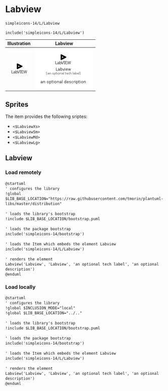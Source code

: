 # Labview


```text
simpleicons-14/L/Labview
```

```text
include('simpleicons-14/L/Labview')
```



| Illustration | Labview |
| :---: | :---: |
| ![illustration for Illustration](../../simpleicons-14/L/Labview.png) | ![illustration for Labview](../../simpleicons-14/L/Labview.Local.png) |



## Sprites
The item provides the following sriptes:

- `<$LabviewXs>`
- `<$LabviewSm>`
- `<$LabviewMd>`
- `<$LabviewLg>`





## Labview

### Load remotely
```plantuml
@startuml
' configures the library
!global $LIB_BASE_LOCATION="https://raw.githubusercontent.com/tmorin/plantuml-libs/master/distribution"

' loads the library's bootstrap
!include $LIB_BASE_LOCATION/bootstrap.puml

' loads the package bootstrap
include('simpleicons-14/bootstrap')

' loads the Item which embeds the element Labview
include('simpleicons-14/L/Labview')

' renders the element
Labview('Labview', 'Labview', 'an optional tech label', 'an optional description')
@enduml
```

### Load locally
```plantuml
@startuml
' configures the library
!global $INCLUSION_MODE="local"
!global $LIB_BASE_LOCATION="../.."

' loads the library's bootstrap
!include $LIB_BASE_LOCATION/bootstrap.puml

' loads the package bootstrap
include('simpleicons-14/bootstrap')

' loads the Item which embeds the element Labview
include('simpleicons-14/L/Labview')

' renders the element
Labview('Labview', 'Labview', 'an optional tech label', 'an optional description')
@enduml
```

